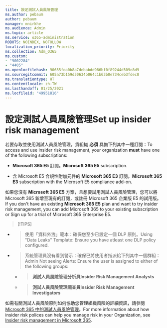 ```yaml
---
title: 設定測試人員風險管理
ms.author: pebaum
author: pebaum
manager: mnirkhe
ms.audience: Admin
ms.topic: article
ms.service: o365-administration
ROBOTS: NOINDEX, NOFOLLOW
localization_priority: Priority
ms.collection: Adm_O365
ms.custom:
- "9002284"
- "4405"
ms.openlocfilehash: 90655fea0b8a7debabdd986bf0f89244d509e8d9
ms.sourcegitcommit: 605a73b159d30634b064c1b63b0e734ceb3fdec8
ms.translationtype: HT
ms.contentlocale: zh-TW
ms.lasthandoff: 01/25/2021
ms.locfileid: "49951816"
---
```

# <a name="set-up-insider-risk-management"></a><span data-ttu-id="32c43-102">設定測試人員風險管理</span><span class="sxs-lookup"><span data-stu-id="32c43-102">Set up insider risk management</span></span>

<span data-ttu-id="32c43-103">若要存取並使用測試人員風險管理，貴組織 **必須** 具備下列其中一種訂閱：</span><span class="sxs-lookup"><span data-stu-id="32c43-103">To access and use insider risk management, your organization **must** have one of the following subscriptions:</span></span>

- <span data-ttu-id="32c43-104">**Microsoft 365 E5** 訂閱。</span><span class="sxs-lookup"><span data-stu-id="32c43-104">**Microsoft 365 E5** subscription.</span></span>

- <span data-ttu-id="32c43-105">含 Microsoft E5 合規性附加元件的 **Microsoft 365 E3** 訂閱。</span><span class="sxs-lookup"><span data-stu-id="32c43-105">**Microsoft 365 E3** subscription with the Microsoft E5 compliance add-on.</span></span>

<span data-ttu-id="32c43-106">如果您沒有 **Microsoft 365 E5** 方案，且想要試用測試人員風險管理，您可以將 Microsoft 365 新增至現有的訂閱，或註冊 Microsoft 365 企業版 E5 的試用版。</span><span class="sxs-lookup"><span data-stu-id="32c43-106">If you don't have an existing **Microsoft 365 E5** plan and want to try insider risk management, you can add Microsoft 365 to your existing subscription or Sign up for a trial of Microsoft 365 Enterprise E5.</span></span>

> [!TIPS]
- > <span data-ttu-id="32c43-108">使用「資料外洩」範本：確保您至少已設定一個 DLP 原則。</span><span class="sxs-lookup"><span data-stu-id="32c43-108">Using "Data Leaks" Template: Ensure you have atleast one DLP policy configured.</span></span>
- > <span data-ttu-id="32c43-109">系統管理員沒有看到警示：確保已將使用者指派給下列其中一個群組：</span><span class="sxs-lookup"><span data-stu-id="32c43-109">Admin Not seeing Alerts: Ensure the user is assigned to either of the following groups:</span></span>
    - ><span data-ttu-id="32c43-110">**測試人員風險管理分析員**</span><span class="sxs-lookup"><span data-stu-id="32c43-110">**Insider Risk Management Analysts**</span></span>
    - ><span data-ttu-id="32c43-111">**測試人員風險管理調查員**</span><span class="sxs-lookup"><span data-stu-id="32c43-111">**Insider Risk Management Investigators**</span></span>

<span data-ttu-id="32c43-112">如需有關測試人員風險原則如何協助您管理組織風險的詳細資訊，請參閱 [Microsoft 365 中的測試人員風險管理](https://go.microsoft.com/fwlink/?linkid=2123907)。</span><span class="sxs-lookup"><span data-stu-id="32c43-112">For more information about how insider risk polices can help you manage risk in your Organization, see [Insider risk management in Microsoft 365](https://go.microsoft.com/fwlink/?linkid=2123907).</span></span>
